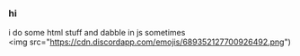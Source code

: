 ### hi 

i do some html stuff and dabble in js sometimes <br>
<img src="https://cdn.discordapp.com/emojis/689352127700926492.png")

<!--
**aeprl/aeprl** is a ✨ _special_ ✨ repository because its `README.md` (this file) appears on your GitHub profile.**


